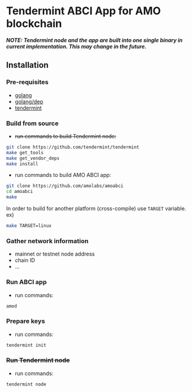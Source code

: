 # Tendermint ABCI App for AMO blockchain

***NOTE: Tendermint node and the app are built into one single binary in current implementation. This may change in the future.***

## Installation
### Pre-requisites
* [golang](https://golang.org/dl/)
* [golang/dep](https://golang.github.io/dep/docs/installation.html)
* [tendermint](https://github.com/tendermint/tendermint)

### Build from source
* <s>run commands to build Tendermint node:</s>
```bash
git clone https://github.com/tendermint/tendermint
make get_tools
make get_vendor_deps
make install
```

* run commands to build AMO ABCI app:
```bash
git clone https://github.com/amolabs/amoabci
cd amoabci
make
```
In order to build for another platform (cross-compile) use `TARGET` variable. ex)
```bash
make TARGET=linux
```

### Gather network information
* mainnet or testnet node address
* chain ID
* ...

### Run ABCI app
* run commands:
```bash
amod
```

### Prepare keys
* run commands:
```bash
tendermint init
```

### <s>Run Tendermint node</s>
* run commands:
```bash
tendermint node
```

